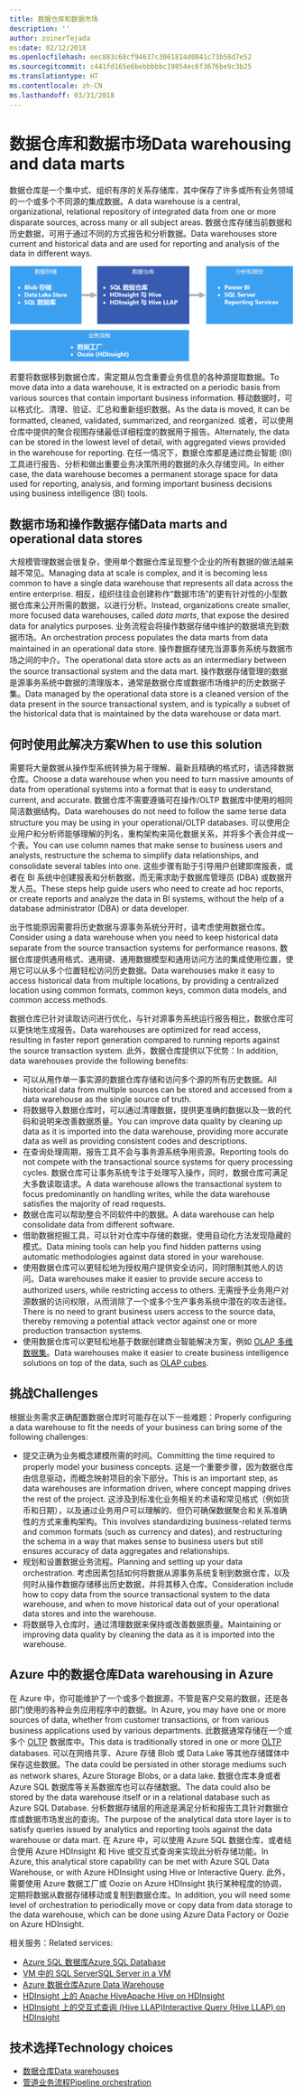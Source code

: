 ```yaml
---
title: 数据仓库和数据市场
description: ''
author: zoinerTejada
ms:date: 02/12/2018
ms.openlocfilehash: eec883c68cf94637c3061814d0841c73b58d7e52
ms.sourcegitcommit: c441fd165e6bebbbbbc19854ec6f3676be9c3b25
ms.translationtype: HT
ms.contentlocale: zh-CN
ms.lasthandoff: 03/31/2018
---
```

# <a name="data-warehousing-and-data-marts"></a><span data-ttu-id="8d33e-102">数据仓库和数据市场</span><span class="sxs-lookup"><span data-stu-id="8d33e-102">Data warehousing and data marts</span></span>

<span data-ttu-id="8d33e-103">数据仓库是一个集中式、组织有序的关系存储库，其中保存了许多或所有业务领域的一个或多个不同源的集成数据。</span><span class="sxs-lookup"><span data-stu-id="8d33e-103">A data warehouse is a central, organizational, relational repository of integrated data from one or more disparate sources, across many or all subject areas.</span></span> <span data-ttu-id="8d33e-104">数据仓库存储当前数据和历史数据，可用于通过不同的方式报告和分析数据。</span><span class="sxs-lookup"><span data-stu-id="8d33e-104">Data warehouses store current and historical data and are used for reporting and analysis of the data in different ways.</span></span>

![Azure 中的数据仓库](./images/data-warehousing.png)

<span data-ttu-id="8d33e-106">若要将数据移到数据仓库，需定期从包含重要业务信息的各种源提取数据。</span><span class="sxs-lookup"><span data-stu-id="8d33e-106">To move data into a data warehouse, it is extracted on a periodic basis from various sources that contain important business information.</span></span> <span data-ttu-id="8d33e-107">移动数据时，可以格式化、清理、验证、汇总和重新组织数据。</span><span class="sxs-lookup"><span data-stu-id="8d33e-107">As the data is moved, it can be formatted, cleaned, validated, summarized, and reorganized.</span></span> <span data-ttu-id="8d33e-108">或者，可以使用仓库中提供的聚合视图存储最低详细程度的数据用于报告。</span><span class="sxs-lookup"><span data-stu-id="8d33e-108">Alternately, the data can be stored in the lowest level of detail, with aggregated views provided in the warehouse for reporting.</span></span> <span data-ttu-id="8d33e-109">在任一情况下，数据仓库都是通过商业智能 (BI) 工具进行报告、分析和做出重要业务决策所用的数据的永久存储空间。</span><span class="sxs-lookup"><span data-stu-id="8d33e-109">In either case, the data warehouse becomes a permanent storage space for data used for reporting, analysis, and forming important business decisions using business intelligence (BI) tools.</span></span>

## <a name="data-marts-and-operational-data-stores"></a><span data-ttu-id="8d33e-110">数据市场和操作数据存储</span><span class="sxs-lookup"><span data-stu-id="8d33e-110">Data marts and operational data stores</span></span>

<span data-ttu-id="8d33e-111">大规模管理数据会很复杂，使用单个数据仓库呈现整个企业的所有数据的做法越来越不常见。</span><span class="sxs-lookup"><span data-stu-id="8d33e-111">Managing data at scale is complex, and it is becoming less common to have a single data warehouse that represents all data across the entire enterprise.</span></span> <span data-ttu-id="8d33e-112">相反，组织往往会创建称作“数据市场”的更有针对性的小型数据仓库来公开所需的数据，以进行分析。</span><span class="sxs-lookup"><span data-stu-id="8d33e-112">Instead, organizations create smaller, more focused data warehouses, called *data marts*, that expose the desired data for analytics purposes.</span></span> <span data-ttu-id="8d33e-113">业务流程会将操作数据存储中维护的数据填充到数据市场。</span><span class="sxs-lookup"><span data-stu-id="8d33e-113">An orchestration process populates the data marts from data maintained in an operational data store.</span></span> <span data-ttu-id="8d33e-114">操作数据存储充当源事务系统与数据市场之间的中介。</span><span class="sxs-lookup"><span data-stu-id="8d33e-114">The operational data store acts as an intermediary between the source transactional system and the data mart.</span></span> <span data-ttu-id="8d33e-115">操作数据存储管理的数据是源事务系统中数据的清理版本，通常是数据仓库或数据市场维护的历史数据子集。</span><span class="sxs-lookup"><span data-stu-id="8d33e-115">Data managed by the operational data store is a cleaned version of the data present in the source transactional system, and is typically a subset of the historical data that is maintained by the data warehouse or data mart.</span></span> 

## <a name="when-to-use-this-solution"></a><span data-ttu-id="8d33e-116">何时使用此解决方案</span><span class="sxs-lookup"><span data-stu-id="8d33e-116">When to use this solution</span></span>

<span data-ttu-id="8d33e-117">需要将大量数据从操作型系统转换为易于理解、最新且精确的格式时，请选择数据仓库。</span><span class="sxs-lookup"><span data-stu-id="8d33e-117">Choose a data warehouse when you need to turn massive amounts of data from operational systems into a format that is easy to understand, current, and accurate.</span></span> <span data-ttu-id="8d33e-118">数据仓库不需要遵循可在操作/OLTP 数据库中使用的相同简洁数据结构。</span><span class="sxs-lookup"><span data-stu-id="8d33e-118">Data warehouses do not need to follow the same terse data structure you may be using in your operational/OLTP databases.</span></span> <span data-ttu-id="8d33e-119">可以使用企业用户和分析师能够理解的列名，重构架构来简化数据关系，并将多个表合并成一个表。</span><span class="sxs-lookup"><span data-stu-id="8d33e-119">You can use column names that make sense to business users and analysts, restructure the schema to simplify data relationships, and consolidate several tables into one.</span></span> <span data-ttu-id="8d33e-120">这些步骤有助于引导用户创建即席报表，或者在 BI 系统中创建报表和分析数据，而无需求助于数据库管理员 (DBA) 或数据开发人员。</span><span class="sxs-lookup"><span data-stu-id="8d33e-120">These steps help guide users who need to create ad hoc reports, or create reports and analyze the data in BI systems, without the help of a database administrator (DBA) or data developer.</span></span>

<span data-ttu-id="8d33e-121">出于性能原因需要将历史数据与源事务系统分开时，请考虑使用数据仓库。</span><span class="sxs-lookup"><span data-stu-id="8d33e-121">Consider using a data warehouse when you need to keep historical data separate from the source transaction systems for performance reasons.</span></span> <span data-ttu-id="8d33e-122">数据仓库提供通用格式、通用键、通用数据模型和通用访问方法的集成使用位置，使用它可以从多个位置轻松访问历史数据。</span><span class="sxs-lookup"><span data-stu-id="8d33e-122">Data warehouses make it easy to access historical data from multiple locations, by providing a centralized location using common formats, common keys, common data models, and common access methods.</span></span>

<span data-ttu-id="8d33e-123">数据仓库已针对读取访问进行优化，与针对源事务系统运行报告相比，数据仓库可以更快地生成报告。</span><span class="sxs-lookup"><span data-stu-id="8d33e-123">Data warehouses are optimized for read access, resulting in faster report generation compared to running reports against the source transaction system.</span></span> <span data-ttu-id="8d33e-124">此外，数据仓库提供以下优势：</span><span class="sxs-lookup"><span data-stu-id="8d33e-124">In addition, data warehouses provide the following benefits:</span></span>

* <span data-ttu-id="8d33e-125">可以从用作单一事实源的数据仓库存储和访问多个源的所有历史数据。</span><span class="sxs-lookup"><span data-stu-id="8d33e-125">All historical data from multiple sources can be stored and accessed from a data warehouse as the single source of truth.</span></span>
* <span data-ttu-id="8d33e-126">将数据导入数据仓库时，可以通过清理数据，提供更准确的数据以及一致的代码和说明来改善数据质量。</span><span class="sxs-lookup"><span data-stu-id="8d33e-126">You can improve data quality by cleaning up data as it is imported into the data warehouse, providing more accurate data as well as providing consistent codes and descriptions.</span></span>
* <span data-ttu-id="8d33e-127">在查询处理周期，报告工具不会与事务源系统争用资源。</span><span class="sxs-lookup"><span data-stu-id="8d33e-127">Reporting tools do not compete with the transactional source systems for query processing cycles.</span></span> <span data-ttu-id="8d33e-128">数据仓库可让事务系统专注于处理写入操作，同时，数据仓库可满足大多数读取请求。</span><span class="sxs-lookup"><span data-stu-id="8d33e-128">A data warehouse allows the transactional system to focus predominantly on handling writes, while the data warehouse satisfies the majority of read requests.</span></span>
* <span data-ttu-id="8d33e-129">数据仓库可以帮助整合不同软件中的数据。</span><span class="sxs-lookup"><span data-stu-id="8d33e-129">A data warehouse can help consolidate data from different software.</span></span>
* <span data-ttu-id="8d33e-130">借助数据挖掘工具，可以针对仓库中存储的数据，使用自动化方法发现隐藏的模式。</span><span class="sxs-lookup"><span data-stu-id="8d33e-130">Data mining tools can help you find hidden patterns using automatic methodologies against data stored in your warehouse.</span></span>
* <span data-ttu-id="8d33e-131">使用数据仓库可以更轻松地为授权用户提供安全访问，同时限制其他人的访问。</span><span class="sxs-lookup"><span data-stu-id="8d33e-131">Data warehouses make it easier to provide secure access to authorized users, while restricting access to others.</span></span> <span data-ttu-id="8d33e-132">无需授予业务用户对源数据的访问权限，从而消除了一个或多个生产事务系统中潜在的攻击途径。</span><span class="sxs-lookup"><span data-stu-id="8d33e-132">There is no need to grant business users access to the source data, thereby removing a potential attack vector against one or more production transaction systems.</span></span>
* <span data-ttu-id="8d33e-133">使用数据仓库可以更轻松地基于数据创建商业智能解决方案，例如 [OLAP 多维数据集](online-analytical-processing.md)。</span><span class="sxs-lookup"><span data-stu-id="8d33e-133">Data warehouses make it easier to create business intelligence solutions on top of the data, such as [OLAP cubes](online-analytical-processing.md).</span></span>

## <a name="challenges"></a><span data-ttu-id="8d33e-134">挑战</span><span class="sxs-lookup"><span data-stu-id="8d33e-134">Challenges</span></span>

<span data-ttu-id="8d33e-135">根据业务需求正确配置数据仓库时可能存在以下一些难题：</span><span class="sxs-lookup"><span data-stu-id="8d33e-135">Properly configuring a data warehouse to fit the needs of your business can bring some of the following challenges:</span></span>

* <span data-ttu-id="8d33e-136">提交正确为业务概念建模所需的时间。</span><span class="sxs-lookup"><span data-stu-id="8d33e-136">Committing the time required to properly model your business concepts.</span></span> <span data-ttu-id="8d33e-137">这是一个重要步骤，因为数据仓库由信息驱动，而概念映射项目的余下部分。</span><span class="sxs-lookup"><span data-stu-id="8d33e-137">This is an important step, as data warehouses are information driven, where concept mapping drives the rest of the project.</span></span> <span data-ttu-id="8d33e-138">这涉及到标准化业务相关的术语和常见格式（例如货币和日期），以及通过业务用户可以理解的、但仍可确保数据聚合和关系准确性的方式来重构架构。</span><span class="sxs-lookup"><span data-stu-id="8d33e-138">This involves standardizing business-related terms and common formats (such as currency and dates), and restructuring the schema in a way that makes sense to business users but still ensures accuracy of data aggregates and relationships.</span></span>
* <span data-ttu-id="8d33e-139">规划和设置数据业务流程。</span><span class="sxs-lookup"><span data-stu-id="8d33e-139">Planning and setting up your data orchestration.</span></span> <span data-ttu-id="8d33e-140">考虑因素包括如何将数据从源事务系统复制到数据仓库，以及何时从操作数据存储移出历史数据，并将其移入仓库。</span><span class="sxs-lookup"><span data-stu-id="8d33e-140">Consideration include how to copy data from the source transactional system to the data warehouse, and when to move historical data out of your operational data stores and into the warehouse.</span></span>
* <span data-ttu-id="8d33e-141">将数据导入仓库时，通过清理数据来保持或改善数据质量。</span><span class="sxs-lookup"><span data-stu-id="8d33e-141">Maintaining or improving data quality by cleaning the data as it is imported into the warehouse.</span></span>

## <a name="data-warehousing-in-azure"></a><span data-ttu-id="8d33e-142">Azure 中的数据仓库</span><span class="sxs-lookup"><span data-stu-id="8d33e-142">Data warehousing in Azure</span></span>

<span data-ttu-id="8d33e-143">在 Azure 中，你可能维护了一个或多个数据源，不管是客户交易的数据，还是各部门使用的各种业务应用程序中的数据。</span><span class="sxs-lookup"><span data-stu-id="8d33e-143">In Azure, you may have one or more sources of data, whether from customer transactions, or from various business applications used by various departments.</span></span> <span data-ttu-id="8d33e-144">此数据通常存储在一个或多个 [OLTP](online-transaction-processing.md) 数据库中。</span><span class="sxs-lookup"><span data-stu-id="8d33e-144">This data is traditionally stored in one or more [OLTP](online-transaction-processing.md) databases.</span></span> <span data-ttu-id="8d33e-145">可以在网络共享、Azure 存储 Blob 或 Data Lake 等其他存储媒体中保存这些数据。</span><span class="sxs-lookup"><span data-stu-id="8d33e-145">The data could be persisted in other storage mediums such as network shares, Azure Storage Blobs, or a data lake.</span></span> <span data-ttu-id="8d33e-146">数据仓库本身或者 Azure SQL 数据库等关系数据库也可以存储数据。</span><span class="sxs-lookup"><span data-stu-id="8d33e-146">The data could also be stored by the data warehouse itself or in a relational database such as Azure SQL Database.</span></span> <span data-ttu-id="8d33e-147">分析数据存储层的用途是满足分析和报告工具针对数据仓库或数据市场发出的查询。</span><span class="sxs-lookup"><span data-stu-id="8d33e-147">The purpose of the analytical data store layer is to satisfy queries issued by analytics and reporting tools against the data warehouse or data mart.</span></span> <span data-ttu-id="8d33e-148">在 Azure 中，可以使用 Azure SQL 数据仓库，或者结合使用 Azure HDInsight 和 Hive 或交互式查询来实现此分析存储功能。</span><span class="sxs-lookup"><span data-stu-id="8d33e-148">In Azure, this analytical store capability can be met with Azure SQL Data Warehouse, or with Azure HDInsight using Hive or Interactive Query.</span></span> <span data-ttu-id="8d33e-149">此外，需要使用 Azure 数据工厂或 Oozie on Azure HDInsight 执行某种程度的协调，定期将数据从数据存储移动或复制到数据仓库。</span><span class="sxs-lookup"><span data-stu-id="8d33e-149">In addition, you will need some level of orchestration to periodically move or copy data from data storage to the data warehouse, which can be done using Azure Data Factory or Oozie on Azure HDInsight.</span></span>

<span data-ttu-id="8d33e-150">相关服务：</span><span class="sxs-lookup"><span data-stu-id="8d33e-150">Related services:</span></span>

* [<span data-ttu-id="8d33e-151">Azure SQL 数据库</span><span class="sxs-lookup"><span data-stu-id="8d33e-151">Azure SQL Database</span></span>](/azure/sql-database/)
* [<span data-ttu-id="8d33e-152">VM 中的 SQL Server</span><span class="sxs-lookup"><span data-stu-id="8d33e-152">SQL Server in a VM</span></span>](/sql/sql-server/sql-server-technical-documentation)
* [<span data-ttu-id="8d33e-153">Azure 数据仓库</span><span class="sxs-lookup"><span data-stu-id="8d33e-153">Azure Data Warehouse</span></span>](/azure/sql-data-warehouse/sql-data-warehouse-overview-what-is)
* [<span data-ttu-id="8d33e-154">HDInsight 上的 Apache Hive</span><span class="sxs-lookup"><span data-stu-id="8d33e-154">Apache Hive on HDInsight</span></span>](/azure/hdinsight/hadoop/hdinsight-use-hive)
* [<span data-ttu-id="8d33e-155">HDInsight 上的交互式查询 (Hive LLAP)</span><span class="sxs-lookup"><span data-stu-id="8d33e-155">Interactive Query (Hive LLAP) on HDInsight</span></span>](/azure/hdinsight/interactive-query/apache-interactive-query-get-started)


## <a name="technology-choices"></a><span data-ttu-id="8d33e-156">技术选择</span><span class="sxs-lookup"><span data-stu-id="8d33e-156">Technology choices</span></span>

- [<span data-ttu-id="8d33e-157">数据仓库</span><span class="sxs-lookup"><span data-stu-id="8d33e-157">Data warehouses</span></span>](../technology-choices/data-warehouses.md)
- [<span data-ttu-id="8d33e-158">管道业务流程</span><span class="sxs-lookup"><span data-stu-id="8d33e-158">Pipeline orchestration</span></span>](../technology-choices/pipeline-orchestration-data-movement.md)


